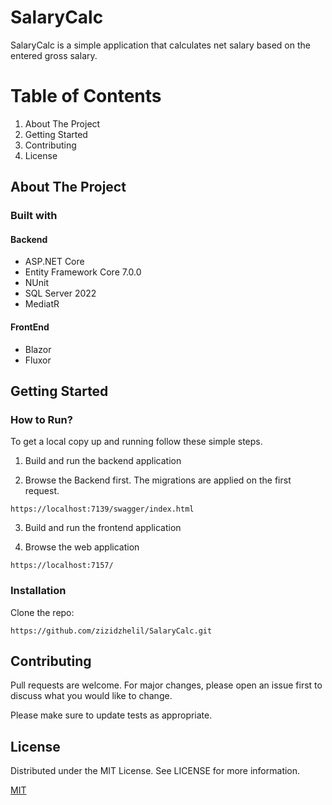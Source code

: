   # SalaryCalc

SalaryCalc is a simple application that calculates net salary based on the entered gross salary.

# Table of Contents
  1. About The Project
  2. Getting Started
  3. Contributing
  4. License

## About The Project
### Built with
#### Backend
* ASP.NET Core
* Entity Framework Core 7.0.0
* NUnit
* SQL Server 2022
* MediatR

#### FrontEnd
* Blazor
* Fluxor

## Getting Started
### How to Run?
To get a local copy up and running follow these simple steps.

1. Build and run the backend application 

2. Browse the Backend first. The migrations are applied on the first request.

 ``` https://localhost:7139/swagger/index.html ```

3. Build and run the frontend application
 
4. Browse the web application

``` https://localhost:7157/ ```

### Installation
Clone the repo:

``` https://github.com/zizidzhelil/SalaryCalc.git ```

## Contributing

Pull requests are welcome. For major changes, please open an issue first
to discuss what you would like to change.

Please make sure to update tests as appropriate.

## License
Distributed under the MIT License. See LICENSE for more information.

[MIT](https://choosealicense.com/licenses/mit/)
